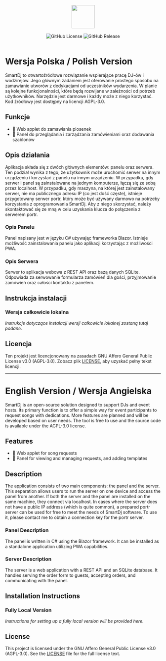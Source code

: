 <div align="center">
  <img src="docs/src/assets/logo.svg" height="75px">
</div>

<br />

<div align="center">
  <img alt="GitHub License" src="https://img.shields.io/github/license/timmlion/smartdj">
  <img alt="GitHub Release" src="https://img.shields.io/github/v/release/timmlion/smartdj">
</div>

<br />

# Wersja Polska / Polish Version

SmartDj to otwartoźródłowe rozwiązanie wspierające pracę DJ-ów i wodzirejów. Jego głównym zadaniem jest oferowanie prostego sposobu na zamawianie utworów z dedykacjami od uczestników wydarzenia. W planie są kolejne funkcjonalności, które będą rozwijane w zależności od potrzeb użytkowników. Narzędzie jest darmowe i każdy może z niego korzystać. Kod źródłowy jest dostępny na licencji AGPL-3.0.

## Funkcje

- 🎉 Web applet do zamawiania piosenek
- 👾 Panel do przeglądania i zarządzania zamówieniami oraz dodawania szablonów

## Opis działania

Aplikacja składa się z dwóch głównych elementów: panelu oraz serwera. Ten podział wynika z tego, że użytkownik może uruchomić serwer na innym urządzeniu i korzystać z panelu na innym urządzeniu. W przypadku, gdy serwer i panel są zainstalowane na jednym komputerze, łączą się ze sobą przez localhost. W przypadku, gdy maszyna, na której jest zainstalowany serwer, nie ma publicznego adresu IP (co jest dość częste), istnieje przygotowany serwer portr, który może być używany darmowo na potrzeby korzystania z oprogramowania SmartDj. Aby z niego skorzystać, należy skontaktować się ze mną w celu uzyskania klucza do połączenia z serwerem portr.

### Opis Panelu

Panel napisany jest w języku C# używając frameworka Blazor. Istnieje możliwość zainstalowania panelu jako aplikacji korzystając z możliwości PWA.

### Opis Serwera

Serwer to aplikacja webowa z REST API oraz bazą danych SQLite. Odpowiada za serwowanie formularza zamówień dla gości, przyjmowanie zamówień oraz całości kontaktu z panelem.

## Instrukcja instalacji

### Wersja całkowicie lokalna

*Instrukcje dotyczące instalacji wersji całkowicie lokalnej zostaną tutaj podane.*

## Licencja

Ten projekt jest licencjonowany na zasadach GNU Affero General Public License v3.0 (AGPL-3.0). Zobacz plik [LICENSE](/LICENSE), aby uzyskać pełny tekst licencji.

---

# English Version / Wersja Angielska

SmartDj is an open-source solution designed to support DJs and event hosts. Its primary function is to offer a simple way for event participants to request songs with dedications. More features are planned and will be developed based on user needs. The tool is free to use and the source code is available under the AGPL-3.0 license.

## Features

- 🎉 Web applet for song requests
- 👾 Panel for viewing and managing requests, and adding templates

## Description

The application consists of two main components: the panel and the server. This separation allows users to run the server on one device and access the panel from another. If both the server and the panel are installed on the same machine, they connect via localhost. In cases where the server does not have a public IP address (which is quite common), a prepared portr server can be used for free to meet the needs of SmartDj software. To use it, please contact me to obtain a connection key for the portr server.

### Panel Description

The panel is written in C# using the Blazor framework. It can be installed as a standalone application utilizing PWA capabilities.

### Server Description

The server is a web application with a REST API and an SQLite database. It handles serving the order form to guests, accepting orders, and communicating with the panel.

## Installation Instructions

### Fully Local Version

*Instructions for setting up a fully local version will be provided here.*

## License

This project is licensed under the GNU Affero General Public License v3.0 (AGPL-3.0). See the [LICENSE](/LICENSE) file for the full license text.

